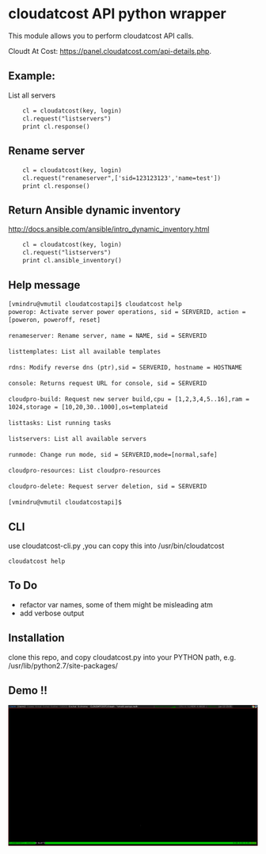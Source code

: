 # cloudatcost API python wrapper

This module allows you to perform cloudatcost API calls.

Cloudt At Cost: https://panel.cloudatcost.com/api-details.php.

## Example:
List all servers
```
    cl = cloudatcost(key, login)
    cl.request("listservers")
    print cl.response()
```
## Rename server
```
    cl = cloudatcost(key, login)
    cl.request("renameserver",['sid=123123123','name=test'])
    print cl.response()
```
## Return Ansible dynamic inventory
http://docs.ansible.com/ansible/intro_dynamic_inventory.html
```
    cl = cloudatcost(key, login)
    cl.request("listservers")
    print cl.ansible_inventory()
```
## Help message 
```
[vmindru@vmutil cloudatcostapi]$ cloudatcost help
powerop: Activate server power operations, sid = SERVERID, action = [poweron, poweroff, reset]

renameserver: Rename server, name = NAME, sid = SERVERID

listtemplates: List all available templates

rdns: Modify reverse dns (ptr),sid = SERVERID, hostname = HOSTNAME

console: Returns request URL for console, sid = SERVERID

cloudpro-build: Request new server build,cpu = [1,2,3,4,5..16],ram = 1024,storage = [10,20,30..1000],os=templateid

listtasks: List running tasks

listservers: List all available servers

runmode: Change run mode, sid = SERVERID,mode=[normal,safe]

cloudpro-resources: List cloudpro-resources

cloudpro-delete: Request server deletion, sid = SERVERID

[vmindru@vmutil cloudatcostapi]$ 
```


## CLI

use cloudatcost-cli.py ,you can copy this into /usr/bin/cloudatcost 
```
cloudatcost help
```

## To Do

* refactor var names, some of them might be misleading atm
* add verbose output

## Installation

clone this repo, and copy cloudatcost.py into your PYTHON path, e.g. /usr/lib/python2.7/site-packages/ 

## Demo !! 
![](/examples/example.gif)
